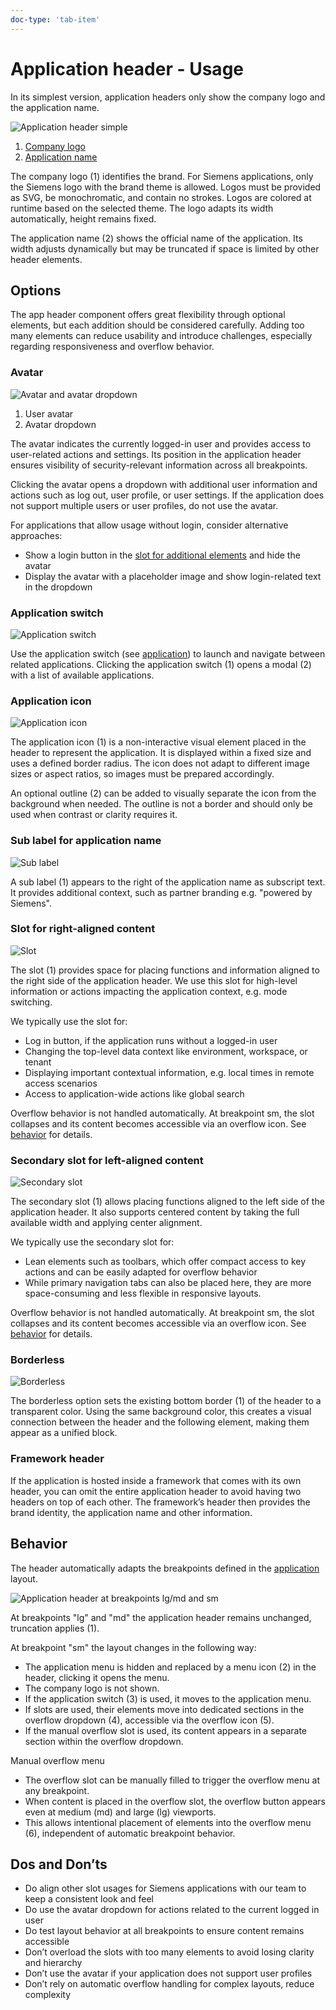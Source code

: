 ```yaml
---
doc-type: 'tab-item'
---
```

# Application header - Usage

In its simplest version, application headers only show the company logo and the application name.

![Application header simple](https://www.figma.com/file/wEptRgAezDU1z80Cn3eZ0o?type=design&node-id=6427%3A39093&mode=design)

1. [Company logo](#company-logo)
2. [Application name](#application-name)

The company logo (1) identifies the brand. For Siemens applications, only the Siemens logo with the brand theme is allowed.
Logos must be provided as SVG, be monochromatic, and contain no strokes. Logos are colored at runtime based on the selected theme. The logo adapts its width automatically, height remains fixed.

The application name (2) shows the official name of the application. Its width adjusts dynamically but may be truncated if space is limited by other header elements.

## Options

The app header component offers great flexibility through optional elements, but each addition should be considered carefully. Adding too many elements can reduce usability and introduce challenges, especially regarding responsiveness and overflow behavior.

### Avatar

![Avatar and avatar dropdown](https://www.figma.com/file/wEptRgAezDU1z80Cn3eZ0o?type=design&node-id=6427%3A39231&mode=design)

1. User avatar
2. Avatar dropdown

The avatar indicates the currently logged-in user and provides access to user-related actions and settings. Its position in the application header ensures visibility of security-relevant information across all breakpoints.

Clicking the avatar opens a dropdown with additional user information and actions such as log out, user profile, or user settings. If the application does not support multiple users or user profiles, do not use the avatar.

For applications that allow usage without login, consider alternative approaches:
- Show a login button in the [slot for additional elements](#slot-for-right-aligned-content) and hide the avatar
- Display the avatar with a placeholder image and show login-related text in the dropdown

### Application switch

![Application switch](https://www.figma.com/file/wEptRgAezDU1z80Cn3eZ0o?type=design&node-id=6427%3A39460&mode=design)

Use the application switch (see [application](../application)) to launch and navigate between related applications. Clicking the application switch (1) opens a modal (2) with a list of available applications.

### Application icon

![Application icon](https://www.figma.com/file/wEptRgAezDU1z80Cn3eZ0o?type=design&node-id=6427%3A39393&mode=design)

The application icon (1) is a non-interactive visual element placed in the header to represent the application. It is displayed within a fixed size and uses a defined border radius. The icon does not adapt to different image sizes or aspect ratios, so images must be prepared accordingly.

An optional outline (2) can be added to visually separate the icon from the background when needed. The outline is not a border and should only be used when contrast or clarity requires it.

### Sub label for application name

![Sub label](https://www.figma.com/file/wEptRgAezDU1z80Cn3eZ0o?type=design&node-id=6427%3A39713&mode=design)

A sub label (1) appears to the right of the application name as subscript text. It provides additional context, such as partner branding e.g. "powered by Siemens".

### Slot for right-aligned content

![Slot](https://www.figma.com/file/wEptRgAezDU1z80Cn3eZ0o?type=design&node-id=6427%3A39744&mode=design)

The slot (1) provides space for placing functions and information aligned to the right side of the application header. We use this slot for high-level information or actions impacting the application context, e.g. mode switching.

We typically use the slot for:
- Log in button, if the application runs without a logged-in user
- Changing the top-level data context like environment, workspace, or tenant
- Displaying important contextual information, e.g. local times in remote access scenarios
- Access to application-wide actions like global search

Overflow behavior is not handled automatically. At breakpoint sm, the slot collapses and its content becomes accessible via an overflow icon. See [behavior](#behavior) for details.

### Secondary slot for left-aligned content

![Secondary slot](https://www.figma.com/file/wEptRgAezDU1z80Cn3eZ0o?type=design&node-id=6427%3A39911&mode=design)

The secondary slot (1) allows placing functions aligned to the left side of the application header. It also supports centered content by taking the full available width and applying center alignment.

We typically use the secondary slot for:
- Lean elements such as toolbars, which offer compact access to key actions and can be easily adapted for overflow behavior
- While primary navigation tabs can also be placed here, they are more space-consuming and less flexible in responsive layouts.

Overflow behavior is not handled automatically. At breakpoint sm, the slot collapses and its content becomes accessible via an overflow icon. See [behavior](#behavior) for details.

### Borderless

![Borderless](https://www.figma.com/file/wEptRgAezDU1z80Cn3eZ0o?type=design&node-id=6427%3A40378&mode=design)

The borderless option sets the existing bottom border (1) of the header to a transparent color. Using the same background color, this creates a visual connection between the header and the following element, making them appear as a unified block.

### Framework header

If the application is hosted inside a framework that comes with its own header, you can omit the entire application header to avoid having two headers on top of each other. The framework’s header then provides the brand identity, the application name and other information.

## Behavior

The header automatically adapts the breakpoints defined in the [application](../application) layout.

![Application header at breakpoints lg/md and sm](https://www.figma.com/design/wEptRgAezDU1z80Cn3eZ0o/iX-Documentation-illustrations?node-id=6427-40565&t=S6lUQ3W9x7i87i8E-4)

At breakpoints "lg" and "md" the application header remains unchanged, truncation applies (1).

At breakpoint "sm" the layout changes in the following way:
- The application menu is hidden and replaced by a menu icon (2) in the header, clicking it opens the menu.
- The company logo is not shown.
- If the application switch (3) is used, it moves to the application menu.
- If slots are used, their elements move into dedicated sections in the overflow dropdown (4), accessible via the overflow icon (5).
- If the manual overflow slot is used, its content appears in a separate section within the overflow dropdown.

Manual overflow menu
- The overflow slot can be manually filled to trigger the overflow menu at any breakpoint.
- When content is placed in the overflow slot, the overflow button appears even at medium (md) and large (lg) viewports.
- This allows intentional placement of elements into the overflow menu (6), independent of automatic breakpoint behavior.

## Dos and Don’ts

- Do align other slot usages for Siemens applications with our team to keep a consistent look and feel
- Do use the avatar dropdown for actions related to the current logged in user
- Do test layout behavior at all breakpoints to ensure content remains accessible
- Don’t overload the slots with too many elements to avoid losing clarity and hierarchy
- Don’t use the avatar if your application does not support user profiles
- Don’t rely on automatic overflow handling for complex layouts, reduce complexity
